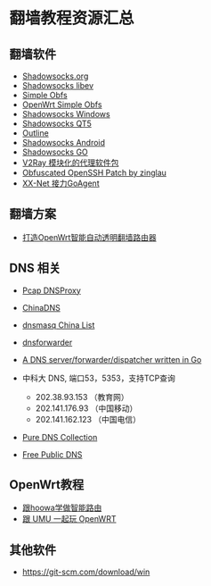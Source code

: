 翻墙教程资源汇总
============

翻墙软件
--------

- [Shadowsocks.org](https://shadowsocks.org)
- [Shadowsocks libev](https://github.com/shadowsocks/shadowsocks-libev)
- [Simple Obfs](https://github.com/shadowsocks/simple-obfs/)
- [OpenWrt Simple Obfs](https://github.com/aa65535/openwrt-simple-obfs)
- [Shadowsocks Windows](https://github.com/shadowsocks/shadowsocks-windows)
- [Shadowsocks QT5](https://github.com/shadowsocks/shadowsocks-qt5)
- [Outline](https://github.com/Jigsaw-Code/outline-client/)
- [Shadowsocks Android](https://github.com/shadowsocks/shadowsocks-android)
- [Shadowsocks GO](https://github.com/shadowsocks/shadowsocks-go)
- [V2Ray 模块化的代理软件包](https://github.com/v2ray/v2ray-core)
- [Obfuscated OpenSSH Patch by zinglau](https://github.com/zinglau/obfuscated-openssh-patches)
- [XX-Net 接力GoAgent](https://github.com/XX-net/XX-Net)

翻墙方案
--------

- [打造OpenWrt智能自动透明翻墙路由器](https://github.com/softwaredownload/openwrt-fanqiang)

DNS 相关
--------

- [Pcap DNSProxy](https://github.com/chengr28/Pcap_DNSProxy)
- [ChinaDNS](https://github.com/aa65535/ChinaDNS)
- [dnsmasq China List](https://github.com/felixonmars/dnsmasq-china-list)
- [dnsforwarder](https://github.com/holmium/dnsforwarder)
- [A DNS server/forwarder/dispatcher written in Go](https://github.com/shawn1m/overture)

- 中科大 DNS, 端口53，5353，支持TCP查询
  - 202.38.93.153 （教育网）
  - 202.141.176.93 （中国移动）
  - 202.141.162.123 （中国电信）
- [Pure DNS Collection](https://blog.liyuans.com/archives/pure-dns-collection.html)
- [Free Public DNS](https://www.itfensi.net/article/214.html)

OpenWrt教程
--------

- [跟hoowa学做智能路由](https://www.leiphone.com/author/hoowa)
- [跟 UMU 一起玩 OpenWRT](https://my.oschina.net/umu618/?tab=newest&catalogId=269802)

其他软件
--------

- https://git-scm.com/download/win
